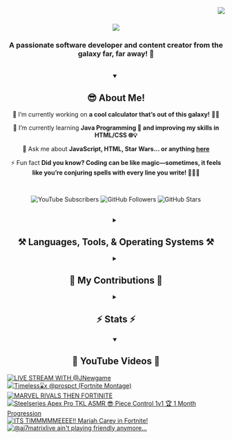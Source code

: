 <!-- Visitor Count -->
<img align="right" src="https://visitor-badge.laobi.icu/badge?page_id=VexlsGG.VexlsGG" />

<!-- Typing Text -->
<h1 align="center">
    <img src="https://readme-typing-svg.demolab.com/?font=Fira+Code&size=35&center=true&vCenter=true&width=500&height=70&duration=5000&lines=Hello+Fellow+Human!+👋;+I'm+VexlsGG!;" />
</h1>

<!-- Top Quick About Me -->
<h3 align="center">A passionate software developer and content creator from the galaxy far, far away! 🌌</h3>

<br/>

<!-- About Me Full -->
<details open>
    <summary align="center"><h2>😎 About Me!</h2></summary>
<div align="center">
 
 🔭 I’m currently working on **a cool calculator that’s out of this galaxy!** 🧮✨

 🌱 I’m currently learning **Java Programming 🤖 and improving my skills in HTML/CSS 🌐💡**

 💬 Ask me about **JavaScript, HTML, Star Wars... or anything [here](https://github.com/VexlsGG/VexlsGG/issues)**

 ⚡ Fun fact **Did you know? Coding can be like magic—sometimes, it feels like you’re conjuring spells with every line you write! 🧙‍♂️✨**

</div>
</details>

<br/>

<!-- Active Statistics (subs, follows, etc) -->
<p align="center">
  <a href="https://www.youtube.com/@VexlsGG" style="text-decoration: none;">
    <img alt="YouTube Subscribers" title="Subscribe to my YouTube channel" src="https://custom-icon-badges.demolab.com/youtube/channel/subscribers/UCASXY-WnRn7_tFLd9rprB8g?color=%23E05D44&label=SUBSCRIBE&logo=video&logoColor=white&style=for-the-badge&labelColor=CE4630"/>
  </a>
  <a href="https://github.com/VexlsGG" style="text-decoration: none;">
    <img alt="GitHub Followers" title="Follow me on GitHub" src="https://custom-icon-badges.demolab.com/github/followers/VexlsGG?color=236ad3&labelColor=1155ba&style=for-the-badge&logo=person-add&label=Follow&logoColor=white"/>
  </a>
  <a href="https://github.com/VexlsGG" style="text-decoration: none;">
    <img alt="GitHub Stars" title="Total stars on GitHub" src="https://custom-icon-badges.demolab.com/github/stars/VexlsGG?color=55960c&style=for-the-badge&labelColor=488207&logo=star"/>
  </a>
</p>

<br/>

<!-- Languages and Tools I use -->
<details>
    <summary align="center"><h2 align="center">⚒️ Languages, Tools, & Operating Systems ⚒️</h2></summary>
<br/>
<div align="center">
    <h2><bold><i>Languages</i></bold></h2>
    <img src="https://skillicons.dev/icons?i=javascript,html,css,vue,electron,react,python,nodejs,npm"></img>
    <h2><bold><i>Tools</i></bold></h2>
    <img src="https://skillicons.dev/icons?i=figma,vscode,github,ps,ae,pr,blender,replit,unreal,gmail,notion"></img>
    <h2><bold><i>Operating Systems</i></bold></h2>
    <img src="https://skillicons.dev/icons?i=windows,apple"></img>

</div>

<br/>
</details>

<!-- Contributions -->
<details>
    <summary align="center"><h2>🐍 My Contributions 🐍</h2></summary>
<br>
<div align="center">
  <img alt="snake eating my contributions" src="https://github.com/vexlsgg/vexlsgg/blob/output/github-snake-dark.svg" />
</div>

<br/>
</details>

<!-- Stats -->
<details>
    <summary align="center"><h2>⚡ Stats ⚡</h2></summary>
<br>
<div align="center">
  <img width="390" src="https://github-readme-streak-stats.herokuapp.com/?user=VexlsGG&theme=radical&border_radius=10" alt="streak stats"/>
  <img width="390" src="https://github-readme-stats.vercel.app/api?username=VexlsGG&show_icons=true&theme=radical&border_radius=10" alt="readme stats" />
  <br/>
  <img width="325" align="center" src="https://github-readme-stats.vercel.app/api/top-langs/?username=VexlsGG&layout=compact&theme=radical&border_radius=10" alt="top langs" />
</div>
</details>

<!-- YouTube -->
<details open>
    <summary align="center"><h2>🎥 YouTube Videos 🎥</h2></summary>
    
<!-- BEGIN YOUTUBE-CARDS -->
[![LIVE STREAM WITH @JNewgame](https://ytcards.demolab.com/?id=bHyWdKn645E&title=LIVE+STREAM+WITH+%40JNewgame&lang=en&timestamp=1738500581&background_color=%230d1117&title_color=%23ffffff&stats_color=%23dedede&max_title_lines=1&width=250&border_radius=5 "LIVE STREAM WITH @JNewgame")](https://www.youtube.com/watch?v=bHyWdKn645E)
[![Timeless⌛x @prospct (Fortnite Montage)](https://ytcards.demolab.com/?id=A4xZErHiHig&title=Timeless%E2%8C%9Bx+%40prospct+%28Fortnite+Montage%29&lang=en&timestamp=1737753017&background_color=%230d1117&title_color=%23ffffff&stats_color=%23dedede&max_title_lines=1&width=250&border_radius=5 "Timeless⌛x @prospct (Fortnite Montage)")](https://www.youtube.com/watch?v=A4xZErHiHig)
[![MARVEL RIVALS THEN FORTINITE](https://ytcards.demolab.com/?id=y9NHqgiL59s&title=MARVEL+RIVALS+THEN+FORTINITE&lang=en&timestamp=1737372511&background_color=%230d1117&title_color=%23ffffff&stats_color=%23dedede&max_title_lines=1&width=250&border_radius=5 "MARVEL RIVALS THEN FORTINITE")](https://www.youtube.com/watch?v=y9NHqgiL59s)
[![Steelseries Apex Pro TKL ASMR 😎 Piece Control 1v1 🏆 1 Month Progression](https://ytcards.demolab.com/?id=L76-uAVjMx0&title=Steelseries+Apex+Pro+TKL+ASMR+%F0%9F%98%8E+Piece+Control+1v1+%F0%9F%8F%86+1+Month+Progression&lang=en&timestamp=1735846472&background_color=%230d1117&title_color=%23ffffff&stats_color=%23dedede&max_title_lines=1&width=250&border_radius=5 "Steelseries Apex Pro TKL ASMR 😎 Piece Control 1v1 🏆 1 Month Progression")](https://www.youtube.com/watch?v=L76-uAVjMx0)
[![ITS TIMMMMMEEEE!! Mariah Carey in Fortnite!](https://ytcards.demolab.com/?id=wnfkuadZd_4&title=ITS+TIMMMMMEEEE%21%21+Mariah+Carey+in+Fortnite%21&lang=en&timestamp=1734726699&background_color=%230d1117&title_color=%23ffffff&stats_color=%23dedede&max_title_lines=1&width=250&border_radius=5 "ITS TIMMMMMEEEE!! Mariah Carey in Fortnite!")](https://www.youtube.com/watch?v=wnfkuadZd_4)
[![@aj7matrixlive ain't playing friendly anymore...](https://ytcards.demolab.com/?id=P9AtQbYIbrM&title=%40aj7matrixlive+ain%27t+playing+friendly+anymore...&lang=en&timestamp=1733426007&background_color=%230d1117&title_color=%23ffffff&stats_color=%23dedede&max_title_lines=1&width=250&border_radius=5 "@aj7matrixlive ain't playing friendly anymore...")](https://www.youtube.com/watch?v=P9AtQbYIbrM)
<!-- END YOUTUBE-CARDS -->
</details>
